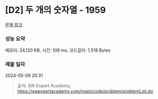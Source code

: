 # [D2] 두 개의 숫자열 - 1959 

[문제 링크](https://swexpertacademy.com/main/code/problem/problemDetail.do?contestProbId=AV5PpoFaAS4DFAUq) 

### 성능 요약

메모리: 24,120 KB, 시간: 109 ms, 코드길이: 1,518 Bytes

### 제출 일자

2024-05-09 20:31



> 출처: SW Expert Academy, https://swexpertacademy.com/main/code/problem/problemList.do